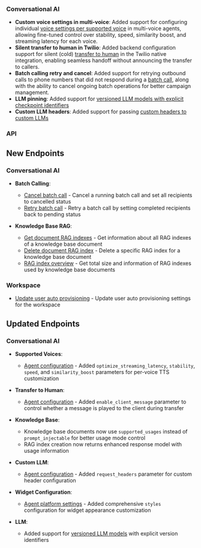 ### Conversational AI

- **Custom voice settings in multi-voice**: Added support for configuring individual [voice settings per supported voice](/docs/conversational-ai/customization/voice/multi-voice-support) in multi-voice agents, allowing fine-tuned control over stability, speed, similarity boost, and streaming latency for each voice.
- **Silent transfer to human in Twilio**: Added backend configuration support for silent (cold) [transfer to human](/docs/conversational-ai/customization/tools/human-transfer) in the Twilio native integration, enabling seamless handoff without announcing the transfer to callers.
- **Batch calling retry and cancel**: Added support for retrying outbound calls to phone numbers that did not respond during a [batch call](/docs/conversational-ai/guides/batch-calls), along with the ability to cancel ongoing batch operations for better campaign management.
- **LLM pinning**: Added support for [versioned LLM models with explicit checkpoint identifiers](/docs/api-reference/agents/create#request.body.conversation_config.agent.prompt.llm)
- **Custom LLM headers**: Added support for passing [custom headers to custom LLMs](/docs/api-reference/agents/create#request.body.conversation_config.agent.prompt.custom_llm.request_headers)

### API

<Accordion title="View API changes">

## New Endpoints

### Conversational AI

- **Batch Calling**:

  - [Cancel batch call](/docs/api-reference/batch-calling/cancel) - Cancel a running batch call and set all recipients to cancelled status
  - [Retry batch call](/docs/api-reference/batch-calling/retry) - Retry a batch call by setting completed recipients back to pending status

- **Knowledge Base RAG**:
  - [Get document RAG indexes](/docs/api-reference/knowledge-base/get-document-rag-indexes) - Get information about all RAG indexes of a knowledge base document
  - [Delete document RAG index](/docs/api-reference/knowledge-base/delete-document-rag-index) - Delete a specific RAG index for a knowledge base document
  - [RAG index overview](/docs/api-reference/knowledge-base/rag-index-overview) - Get total size and information of RAG indexes used by knowledge base documents

### Workspace

- [Update user auto provisioning](/docs/api-reference/workspace/update-user-auto-provisioning-v-1-workspace-user-auto-provisioning-post) - Update user auto provisioning settings for the workspace

## Updated Endpoints

### Conversational AI

- **Supported Voices**:

  - [Agent configuration](/docs/api-reference/agents/update#request.body.tts.supported_voices) - Added `optimize_streaming_latency`, `stability`, `speed`, and `similarity_boost` parameters for per-voice TTS customization

- **Transfer to Human**:

  - [Agent configuration](/docs/api-reference/agents/update#request.body.system_tools.transfer_to_number) - Added `enable_client_message` parameter to control whether a message is played to the client during transfer

- **Knowledge Base**:

  - Knowledge base documents now use `supported_usages` instead of `prompt_injectable` for better usage mode control
  - RAG index creation now returns enhanced response model with usage information

- **Custom LLM**:

  - [Agent configuration](/docs/api-reference/agents/update#request.body.llm.custom_llm) - Added `request_headers` parameter for custom header configuration

- **Widget Configuration**:

  - [Agent platform settings](/docs/api-reference/agents/update#request.body.platform_settings.widget_config) - Added comprehensive `styles` configuration for widget appearance customization

- **LLM**:

  - Added support for [versioned LLM models](/docs/api-reference/agents/create#request.body.conversation_config.agent.prompt.llm) with explicit version identifiers

</Accordion>
